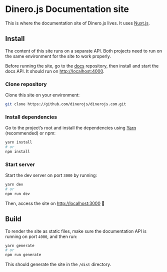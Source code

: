 # Dinero.js Documentation site

This is where the documentation site of Dinero.js lives. It uses
[Nuxt.js][nuxt].

## Install

The content of this site runs on a separate API. Both projects need to run on
the same environment for the site to work properly.

Before running the site, go to the [docs][dinero:docs] repository, then install
and start the docs API. It should run on
[http://localhost:4000][localhost:4000].

### Clone repository

Clone this site on your environment:

```sh
git clone https://github.com/dinerojs/dinerojs.com.git
```

### Install dependencies

Go to the project’s root and install the dependencies using [Yarn][yarn]
(recommended) or npm:

```sh
yarn install
# or
npm install
```

### Start server

Start the dev server on port `3000` by running:

```sh
yarn dev
# or
npm run dev
```

Then, access the site on [http://localhost:3000][localhost:3000] 🚀

## Build

To render the site as static files, make sure the documentation API is running
on port `4000`, and then run:

```sh
yarn generate
# or
npm run generate
```

This should generate the site in the `/dist` directory.

[nuxt]: http://nuxtjs.org/
[yarn]: https://yarnpkg.com/
[dinero:docs]: https://github.com/dinerojs/docs
[localhost:4000]: http://localhost:4000
[localhost:3000]: http://localhost:3000
